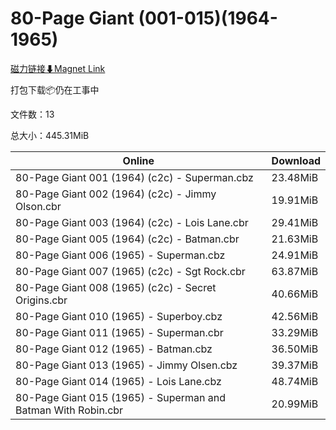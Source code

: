 # 80-Page Giant (001-015)(1964-1965)

[磁力链接⬇Magnet Link](magnet:?xt=urn:btih:c8921559ded7df3b7b935226c999eb5a791e4333&dn=80-Page%20Giant%20%28001-015%29%281964-1965%29)

打包下载📦仍在工事中

文件数：13

总大小：445.31MiB

Online | Download
--- | ---
80-Page Giant 001 (1964) (c2c) - Superman.cbz | 23.48MiB
80-Page Giant 002 (1964) (c2c) - Jimmy Olson.cbr | 19.91MiB
80-Page Giant 003 (1964) (c2c) - Lois Lane.cbr | 29.41MiB
80-Page Giant 005 (1964) (c2c) - Batman.cbr | 21.63MiB
80-Page Giant 006 (1965) - Superman.cbz | 24.91MiB
80-Page Giant 007 (1965) (c2c) - Sgt Rock.cbr | 63.87MiB
80-Page Giant 008 (1965) (c2c) - Secret Origins.cbr | 40.66MiB
80-Page Giant 010 (1965) - Superboy.cbz | 42.56MiB
80-Page Giant 011 (1965) - Superman.cbr | 33.29MiB
80-Page Giant 012 (1965) - Batman.cbz | 36.50MiB
80-Page Giant 013 (1965) - Jimmy Olsen.cbz | 39.37MiB
80-Page Giant 014 (1965) - Lois Lane.cbz | 48.74MiB
80-Page Giant 015 (1965) - Superman and Batman With Robin.cbr | 20.99MiB